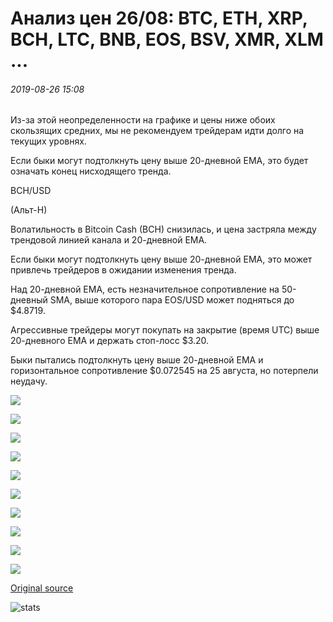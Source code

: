 # Анализ цен 26/08: BTC, ETH, XRP, BCH, LTC, BNB, EOS, BSV, XMR, XLM ...

###### 2019-08-26 15:08

Из-за этой неопределенности на графике и цены ниже обоих скользящих средних, мы не рекомендуем трейдерам идти долго на текущих уровнях.

Если быки могут подтолкнуть цену выше 20-дневной EMA, это будет означать конец нисходящего тренда.

BCH/USD

(Альт-Н)

Волатильность в Bitcoin Cash (BCH) снизилась, и цена застряла между трендовой линией канала и 20-дневной EMA.

Если быки могут подтолкнуть цену выше 20-дневной EMA, это может привлечь трейдеров в ожидании изменения тренда.

Над 20-дневной EMA, есть незначительное сопротивление на 50-дневный SMA, выше которого пара EOS/USD может подняться до $4.8719.

Агрессивные трейдеры могут покупать на закрытие (время UTC) выше 20-дневного EMA и держать стоп-лосс $3.20.

Быки пытались подтолкнуть цену выше 20-дневной EMA и горизонтальное сопротивление $0.072545 на 25 августа, но потерпели неудачу.

![](https://s3.cointelegraph.com/storage/uploads/view/617b1e46072dddd75eba10f378c56d6a.png)

![](https://s3.cointelegraph.com/storage/uploads/view/1442bcff231ff725530b05158a26f7af.png)

![](https://s3.cointelegraph.com/storage/uploads/view/b18464c4d498938d4fe3103bbea3f6e6.png)

![](https://s3.cointelegraph.com/storage/uploads/view/a2e2fc51679965fb51fde0350071f618.png)

![](https://s3.cointelegraph.com/storage/uploads/view/985caa45e60ba96178a14c9e2fedf8d5.png)

![](https://s3.cointelegraph.com/storage/uploads/view/ff4ec92d034b0e4bf82fa3b98e349e41.png)

![](https://s3.cointelegraph.com/storage/uploads/view/2d7bbd984643455713de27dcc526b5f6.png)

![](https://s3.cointelegraph.com/storage/uploads/view/d22718b8cba7f896140e46aa0a730c60.png)

![](https://s3.cointelegraph.com/storage/uploads/view/efd84d96ed7c903a348a0e4841ee51bd.png)

![](https://s3.cointelegraph.com/storage/uploads/view/077cfef1ae3a1e8319f1f1840be3ac99.png)

[Original source](https://cointelegraph.com/news/price-analysis-26-08-btc-eth-xrp-bch-ltc-bnb-eos-bsv-xmr-xlm)

![stats](https://c.statcounter.com/11760860/0/a89fa40b/1/ "stats")